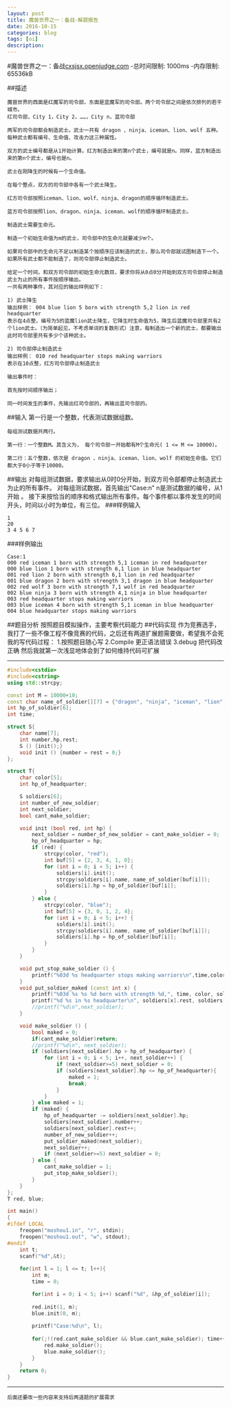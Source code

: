 ```yaml
---
layout: post
title: 魔兽世界之一：备战-解题报告
date: 2016-10-15
categories: blog
tags: [oi]
description: 
---
```


#魔兽世界之一：备战[cxsjsx.openjudge.com][1]
-总时间限制: 1000ms
-内存限制: 65536kB

##描述

    魔兽世界的西面是红魔军的司令部，东面是蓝魔军的司令部。两个司令部之间是依次排列的若干城市。
    红司令部，City 1，City 2，……，City n，蓝司令部

    两军的司令部都会制造武士。武士一共有 dragon 、ninja、iceman、lion、wolf 五种。每种武士都有编号、生命值、攻击力这三种属性。

    双方的武士编号都是从1开始计算。红方制造出来的第n个武士，编号就是n。同样，蓝方制造出来的第n个武士，编号也是n。

    武士在刚降生的时候有一个生命值。

    在每个整点，双方的司令部中各有一个武士降生。

    红方司令部按照iceman、lion、wolf、ninja、dragon的顺序循环制造武士。

    蓝方司令部按照lion、dragon、ninja、iceman、wolf的顺序循环制造武士。

    制造武士需要生命元。

    制造一个初始生命值为m的武士，司令部中的生命元就要减少m个。

    如果司令部中的生命元不足以制造某个按顺序应该制造的武士，那么司令部就试图制造下一个。如果所有武士都不能制造了，则司令部停止制造武士。

    给定一个时间，和双方司令部的初始生命元数目，要求你将从0点0分开始到双方司令部停止制造武士为止的所有事件按顺序输出。
    一共有两种事件，其对应的输出样例如下：

    1) 武士降生
    输出样例： 004 blue lion 5 born with strength 5,2 lion in red headquarter
    表示在4点整，编号为5的蓝魔lion武士降生，它降生时生命值为5，降生后蓝魔司令部里共有2个lion武士。（为简单起见，不考虑单词的复数形式）注意，每制造出一个新的武士，都要输出此时司令部里共有多少个该种武士。

    2) 司令部停止制造武士
    输出样例： 010 red headquarter stops making warriors
    表示在10点整，红方司令部停止制造武士

    输出事件时：

    首先按时间顺序输出；

    同一时间发生的事件，先输出红司令部的，再输出蓝司令部的。
##输入
    第一行是一个整数，代表测试数据组数。

    每组测试数据共两行。

    第一行：一个整数M。其含义为， 每个司令部一开始都有M个生命元( 1 <= M <= 10000)。

    第二行：五个整数，依次是 dragon 、ninja、iceman、lion、wolf 的初始生命值。它们都大于0小于等于10000。
##输出
    对每组测试数据，要求输出从0时0分开始，到双方司令部都停止制造武士为止的所有事件。
    对每组测试数据，首先输出"Case:n" n是测试数据的编号，从1开始 。
    接下来按恰当的顺序和格式输出所有事件。每个事件都以事件发生的时间开头，时间以小时为单位，有三位。
###样例输入

    1
    20
    3 4 5 6 7

###样例输出

    Case:1
    000 red iceman 1 born with strength 5,1 iceman in red headquarter
    000 blue lion 1 born with strength 6,1 lion in blue headquarter
    001 red lion 2 born with strength 6,1 lion in red headquarter
    001 blue dragon 2 born with strength 3,1 dragon in blue headquarter
    002 red wolf 3 born with strength 7,1 wolf in red headquarter
    002 blue ninja 3 born with strength 4,1 ninja in blue headquarter
    003 red headquarter stops making warriors
    003 blue iceman 4 born with strength 5,1 iceman in blue headquarter
    004 blue headquarter stops making warriors
##题目分析
	按照题目模拟操作，主要考察代码能力 
##代码实现
	作为竞赛选手，我打了一些不像工程不像竞赛的代码，之后还有两道扩展题需要做，希望我不会死
	我的写代码过程：
		1.按照题目随心写
		2.Compile 更正语法错误
		3.debug 把代码改正确
	然后我就第一次浅显地体会到了如何维持代码可扩展

---

```c++
#include<cstdio>
#include<cstring>
using std::strcpy;

const int M = 10000+10;
const char name_of_soldier[][7] = {"dragon", "ninja", "iceman", "lion", "wolf"};
int hp_of_soldier[6];
int time;

struct S{
	char name[7];
	int number,hp,rest;
	S () {init();}
	void init () {number = rest = 0;}
};

struct T{
	char color[5];
	int hp_of_headquarter;

	S soldiers[6];
	int number_of_new_soldier;
	int next_soldier;
	bool cant_make_soldier;

	void init (bool red, int hp) {
		next_soldier = number_of_new_soldier = cant_make_soldier = 0;
		hp_of_headquarter = hp;
		if (red) {
			strcpy(color, "red");
			int buf[5] = {2, 3, 4, 1, 0};
			for (int i = 0; i < 5; i++) {
				soldiers[i].init();
				strcpy(soldiers[i].name, name_of_soldier[buf[i]]);
				soldiers[i].hp = hp_of_soldier[buf[i]];
			}
		} else {
			strcpy(color, "blue");
			int buf[5] = {3, 0, 1, 2, 4};
			for (int i = 0; i < 5; i++) {
				soldiers[i].init();
				strcpy(soldiers[i].name, name_of_soldier[buf[i]]);
				soldiers[i].hp = hp_of_soldier[buf[i]];
			}
		}
	}

	void put_stop_make_soldier () {
		printf("%03d %s headquarter stops making warriors\n",time,color);
	}
	void put_soldier_maked (const int x) {
		printf("%03d %s %s %d born with strength %d,", time, color, soldiers[x].name, number_of_new_soldier, soldiers[x].hp);
		printf("%d %s in %s headquarter\n", soldiers[x].rest, soldiers[x].name, color);
		//printf("%d\n",next_soldier);
	}

	void make_soldier () {
		bool maked = 0;
		if(cant_make_soldier)return;
		//printf("%d\n", next_soldier);
		if (soldiers[next_soldier].hp > hp_of_headquarter) {
			for (int i = 0; i < 5; i++, next_soldier++) {
				if (next_soldier>=5) next_soldier = 0;
				if (soldiers[next_soldier].hp <= hp_of_headquarter){
					maked = 1;
					break;
				}
			}
		} else maked = 1;
		if (maked) {
			hp_of_headquarter -= soldiers[next_soldier].hp;
			soldiers[next_soldier].number++;
			soldiers[next_soldier].rest++;
			number_of_new_soldier++;
			put_soldier_maked(next_soldier);
			next_soldier++;
			if (next_soldier>=5) next_soldier = 0;
		} else {
			cant_make_soldier = 1;
			put_stop_make_soldier();
		}
	}
};
T red, blue;

int main()
{
#ifdef LOCAL
	freopen("moshou1.in", "r", stdin);
	freopen("moshou1.out", "w", stdout);
#endif
	int t;
	scanf("%d",&t);
	
	for(int l = 1; l <= t; l++){
		int m;
		time = 0;

		for(int i = 0; i < 5; i++) scanf("%d", &hp_of_soldier[i]);
		
		red.init(1, m);
		blue.init(0, m);
		
		printf("Case:%d\n", l);
		
		for(;!(red.cant_make_soldier && blue.cant_make_soldier); time++){
			red.make_soldier();
			blue.make_soldier();
		}
	}
	return 0;
}
```
---
	后面还要改一些内容来支持后两道题的扩展需求
[1]:http://cxsjsx.openjudge.cn/2015warpractice/A/



